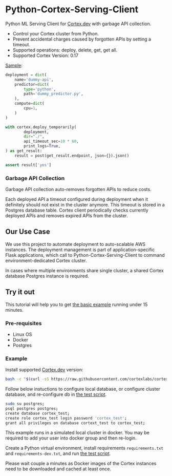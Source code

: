 # Python-Cortex-Serving-Client

Python ML Serving Client for [Cortex.dev](https://cortex.dev) with garbage API collection.

- Control your Cortex cluster from Python. 
- Prevent accidental charges caused by forgotten APIs by setting a timeout.
- Supported operations: deploy, delete, get, get all.
- Supported Cortex Version: 0.17

[Sample](/integration_test/integration_test.py):
```python
deployment = dict(
    name='dummy-api',
    predictor=dict(
        type='python',
        path='dummy_predictor.py',
    ),
    compute=dict(
        cpu=1,
    )
)

with cortex.deploy_temporarily(
        deployment,
        dir="./",
        api_timeout_sec=10 * 60,
        print_logs=True,
) as get_result:
    result = post(get_result.endpoint, json={}).json()

assert result['yes']
```

### Garbage API Collection
Garbage API collection auto-removes forgotten APIs to reduce costs.

Each deployed API a timeout configured during deployment when it definitely should not exist in the cluster anymore.
This timeout is stored in a Postgres database table.
Cortex client periodically checks currently deployed APIs and removes expired APIs from the cluster.

## Our Use Case
We use this project to automate deployment to auto-scalable AWS instances.
The deployment management is part of application-specific Flask applications,
which call to Python-Cortex-Serving-Client to command environment-dedicated Cortex cluster.

In cases where multiple environments share single cluster, a shared Cortex database Postgres instance is required.

## Try it out
This tutorial will help you to get [the basic example](/integration_test/integration_test.py) running under 15 minutes.

### Pre-requisites
- Linux OS
- Docker
- Postgres

### Example

Install supported [Cortex.dev](https://cortex.dev) version:
```bash
bash -c "$(curl -sS https://raw.githubusercontent.com/cortexlabs/cortex/0.17/get-cli.sh)";
```


Follow below instuctions to configure local database,
or configure cluster database,
and re-configure db in [the test script](/integration_test/integration_test.py). 

```bash
sudo su postgres;
psql postgres postgres;
create database cortex_test;
create role cortex_test login password 'cortex_test';
grant all privileges on database cortext_test to cortex_test;
```

This example runs in a simulated local cluster in docker. 
You may be required to add your user into docker group and then re-login.

Create a Python virtual environment, install requirements `requirements.txt` and `requirements-dev.txt`, 
and run [the test script](/integration_test/integration_test.py). 

Please wait couple a minutes as Docker images of the Cortex instances need to be downloaded and cached at least once.

